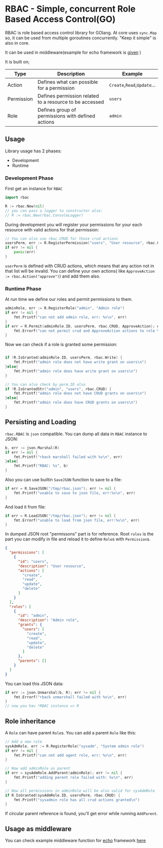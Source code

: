 # RBAC - Simple, concurrent Role Based Access Control(GO)

RBAC is role based access control library for GOlang. At core uses `sync.Map` so, it can be used from multiple goroutines concurrently. "Keep it simple" is also in core.

It can be used in middleware(example for echo framework is [given](#Usageasmiddleware) )

It is built on;

| Type       | Description                                             | Example                     |
| ---------- | ------------------------------------------------------- | --------------------------- |
| Action     | Defines what can possible for a permission              | `Create`,`Read`,`Update`... |
| Permission | Defines permission related to a resource to be accessed | `users`                     |
| Role       | Defines group of permissions with defined actions       | `admin`                     |

## Usage

Library usage has 2 phases:

- Development
- Runtime

### Development Phase

First get an instance for `RBAC`

```go
import rbac

R := rbac.New(nil)
// you can pass a logger to constructor also:
// R := rbac.New(rbac.ConsoleLogger)
```

During development you will register your permissions for your each resource with valid actions for that permission:

```go
// You can also use rbac.CRUD for those crud actions
usersPerm, err := R.RegisterPermission("users", "User resource", rbac.Create, rbac.Read, rbac.Update, rbac.Delete)
if err != nil {
    panic(err)
}
```

`userPerm` is defined with CRUD actions, which means that any action not in that list will be invalid. You can define your own actions( like `ApproveAction := rbac.Action("approve")`) and add them also.

### Runtime Phase

At run time we define our roles and permit permissions to them.

```go
adminRole, err := R.RegisterRole("admin", "Admin role")
if err != nil {
    fmt.Printf("can not add admin role, err: %v\n", err)
}
if err = R.Permit(adminRole.ID, usersPerm, rbac.CRUD, ApproveAction); err != nil {
    fmt.Errorf("can not permit crud and ApproveAction actions to role %s\n", adminRole.ID)
}
```

Now we can check if a role is granted some permission:

```go

if !R.IsGranted(adminRole.ID, usersPerm, rbac.Write) {
    fmt.Printf("admin role does not have write grant on users\n")
}else{
    fmt.Printf("admin role does have write grant on users\n")
}

// You can also check by perm.ID also
if !R.IsGrantedStr("admin", "users", rbac.CRUD) {
    fmt.Printf("admin role does not have CRUD grants on users\n")
}else{
    fmt.Printf("admin role does have CRUD grants on users\n")
}

```

## Persisting and Loading

`rbac.RBAC` is `json` compatible. You can dump all data in `RBAC` instance to JSON:

```go
b, err := json.Marshal(R)
if err != nil {
    fmt.Printf("rback marshall failed with %v\n", err)
}else{
    fmt.Printf("RBAC: %s", b)
}
```

Also you can use builtin `SaveJSON` function to save to a file:

```go
if err = R.SaveJSON("/tmp/rbac.json"); err != nil {
    fmt.Printf("unable to save to json file, err:%v\n", err)
}
```

And load it from file:

```go
if err = R.LoadJSON("/tmp/rbac.json"); err != nil {
    fmt.Errorf("unable to load from json file, err:%v\n", err)
}
```

In dumped JSON root "permissons" part is for reference. Root `roles` is the part you can modify in file and reload it to define `Role`s with `Permission`s.

```json
{
  "permissions": [
    {
      "id": "users",
      "description": "User resource",
      "actions": [
        "create",
        "read",
        "update",
        "delete"
      ]
    }
  ],
  "roles": [
    {
      "id": "admin",
      "description": "Admin role",
      "grants": {
        "users": [
          "create",
          "read",
          "update",
          "delete"
        ]
      },
      "parents": []
    }
  ]
}
```

You can load this JSON data:

```go
if err := json.Unmarshal(b, R); err != nil {
    fmt.Errorf("rback unmarshall failed with %v\n", err)
}
// now you hav *RBAC instance => R
```

## Role inheritance

A `Role` can have parent `Role`s. You can add a parent `Role` like this:

```go
// Add a new role
sysAdmRole, err := R.RegisterRole("sysadm", "System admin role")
if err != nil {
    fmt.Printf("can not add agent role, err: %v\n", err)
}

// Now add adminRole as parent
if err = sysAdmRole.AddParent(adminRole); err != nil {
    fmt.Printf("adding parent role failed with: %v\n", err)
}

// Now all permissions in adminRole will be also valid for sysAdmRole
if R.IsGranted(sysAdmRole.ID, usersPerm, rbac.CRUD) {
    fmt.Printf("sysadmin role has all crud actions granted\n")
}
```

If circular parent reference is found, you'll get error while running `AddParent`.

## Usage as middleware

You can check example middleware function for [echo](github.com/labstack/echo) framework [here](https://github.com/euroteltr/rbac/tree/master/middlewares/echorbac/example)